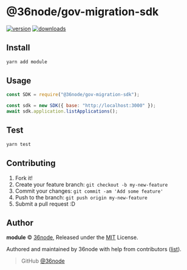 # @36node/gov-migration-sdk

[![version][0]][1] [![downloads][2]][3]

## Install

```bash
yarn add module
```

## Usage

```js
const SDK = require("@36node/gov-migration-sdk");

const sdk = new SDK({ base: "http://localhost:3000" });
await sdk.application.listApplications();
```

## Test

```sh
yarn test
```

## Contributing

1. Fork it!
2. Create your feature branch: `git checkout -b my-new-feature`
3. Commit your changes: `git commit -am 'Add some feature'`
4. Push to the branch: `git push origin my-new-feature`
5. Submit a pull request :D

## Author

**module** © [36node](https://github.com/36node), Released under the [MIT](./LICENSE) License.

Authored and maintained by 36node with help from contributors ([list](https://github.com/36node/module/contributors)).

> GitHub [@36node](https://github.com/36node)

[0]: https://img.shields.io/npm/v/@36node/gov-migration-sdk.svg?style=flat
[1]: https://npmjs.com/package/@36node/gov-migration-sdk
[2]: https://img.shields.io/npm/dm/@36node/gov-migration-sdk.svg?style=flat
[3]: https://npmjs.com/package/@36node/gov-migration-sdk
